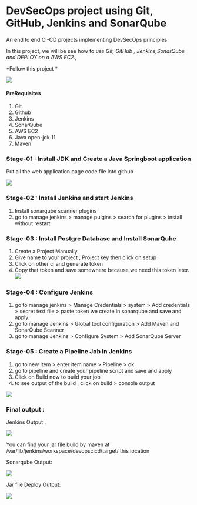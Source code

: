 # DevSecOps project using Git, GitHub, Jenkins and SonarQube
An end to end CI-CD projects implementing DevSecOps principles


In this project, we will be see how to *use Git, GitHub , Jenkins,SonarQube and  DEPLOY on a AWS EC2.,*

*Follow this project *

![](https://github.com/praveensirvi1212/jenkins_sonarqube_basic_project/blob/main/images/Screenshot%20from%202023-02-16%2011-50-23.png)

#### PreRequisites
1. Git
1. Github
1. Jenkins
1. SonarQube 
1. AWS EC2
1. Java open-jdk 11
1. Maven


### Stage-01 : Install JDK and Create a Java Springboot application
Put all the web application page code file into github

![](https://github.com/praveensirvi1212/jenkins_sonarqube_basic_project/blob/main/images/Screenshot%20from%202023-02-16%2012-03-55.png) 

### Stage-02 : Install Jenkins and start Jenkins 
1. Install sonarqube scanner plugins
1. go to manage jenkins > manage pulgins > search for plugins > install without restart 

### Stage-03 : Install Postgre Database and Install SonarQube
1. Create a Project Manually
1.  Give name to your project , Project key then click on setup
1.  Click on other ci and generate token
1.  Copy that token and save somewhere because we need this token later.
![](https://github.com/praveensirvi1212/jenkins_sonarqube_basic_project/blob/main/images/Screenshot%20from%202023-02-16%2012-47-08.png) 
  
 ### Stage-04 : Configure Jenkins
1. go to manage jenkins > Manage Credentials > system > Add credentials > secret text file > paste  token we create in sonarqube and save and apply.
1. go to manage Jenkins > Global tool configuration >  Add Maven and SonarQube Scanner
1. go to manage Jenkins > Configure System > Add SonarQube Server 

### Stage-05 : Create a Pipeline Job in Jenkins
1. go to new item > enter item name > Pipeline > ok
1. go to pipeline and create your pipeline script and save and apply
1. Click on Build now to build your job
1. to see output of the build ,  click on build > console output

![](https://github.com/praveensirvi1212/jenkins_sonarqube_basic_project/blob/main/images/Screenshot%20from%202023-02-16%2012-51-35.png) 


### Final output :
Jenkins Output :

![](https://github.com/praveensirvi1212/jenkins_sonarqube_basic_project/blob/main/images/Screenshot%20from%202023-02-16%2015-32-33.png) 
 
You can find your jar file build by maven at /var/lib/jenkins/workspace/devopscicd/target/ this location

Sonarqube Output: 

![](https://github.com/praveensirvi1212/jenkins_sonarqube_basic_project/blob/main/images/Screenshot%20from%202023-02-16%2001-00-34.png) 

Jar file Deploy Output:

![](https://github.com/praveensirvi1212/jenkins_sonarqube_basic_project/blob/main/images/Screenshot%20from%202023-02-16%2015-29-18.png) 

